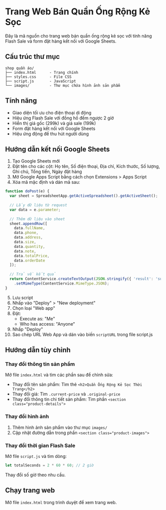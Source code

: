 # Trang Web Bán Quần Ống Rộng Kẻ Sọc

Đây là mã nguồn cho trang web bán quần ống rộng kẻ sọc với tính năng Flash Sale và form đặt hàng kết nối với Google Sheets.

## Cấu trúc thư mục

```
shop quần áo/
├── index.html      - Trang chính
├── styles.css      - File CSS
├── script.js       - JavaScript
└── images/         - Thư mục chứa hình ảnh sản phẩm
```

## Tính năng

- Giao diện tối ưu cho điện thoại di động
- Hiệu ứng Flash Sale với đồng hồ đếm ngược 2 giờ
- Hiển thị giá gốc (299k) và giá sale (199k)
- Form đặt hàng kết nối với Google Sheets
- Hiệu ứng động để thu hút người dùng

## Hướng dẫn kết nối Google Sheets

1. Tạo Google Sheets mới
2. Đặt tên cho các cột: Họ tên, Số điện thoại, Địa chỉ, Kích thước, Số lượng, Ghi chú, Tổng tiền, Ngày đặt hàng
3. Mở Google Apps Script bằng cách chọn Extensions > Apps Script
4. Xóa mã mặc định và dán mã sau:

```javascript
function doPost(e) {
  var sheet = SpreadsheetApp.getActiveSpreadsheet().getActiveSheet();
  
  // Lấy dữ liệu từ request
  var data = e.parameter;
  
  // Thêm dữ liệu vào sheet
  sheet.appendRow([
    data.fullName,
    data.phone,
    data.address,
    data.size,
    data.quantity,
    data.note,
    data.totalPrice,
    data.orderDate
  ]);
  
  // Trả về kết quả
  return ContentService.createTextOutput(JSON.stringify({ 'result': 'success' }))
    .setMimeType(ContentService.MimeType.JSON);
}
```

5. Lưu script
6. Nhấp vào "Deploy" > "New deployment"
7. Chọn loại "Web app"
8. Đặt:
   - Execute as: "Me"
   - Who has access: "Anyone"
9. Nhấp "Deploy"
10. Sao chép URL Web App và dán vào biến `scriptURL` trong file script.js

## Hướng dẫn tùy chỉnh

### Thay đổi thông tin sản phẩm

Mở file `index.html` và tìm các phần sau để chỉnh sửa:

- Thay đổi tên sản phẩm: Tìm thẻ `<h2>Quần Ống Rộng Kẻ Sọc Thời Trang</h2>`
- Thay đổi giá: Tìm `.current-price` và `.original-price`
- Thay đổi thông tin chi tiết sản phẩm: Tìm phần `<section class="product-details">`

### Thay đổi hình ảnh

1. Thêm hình ảnh sản phẩm vào thư mục `images/`
2. Cập nhật đường dẫn trong phần `<section class="product-images">`

### Thay đổi thời gian Flash Sale

Mở file `script.js` và tìm dòng:
```javascript
let totalSeconds = 2 * 60 * 60; // 2 giờ
```

Thay đổi số giờ theo nhu cầu.

## Chạy trang web

Mở file `index.html` trong trình duyệt để xem trang web.
